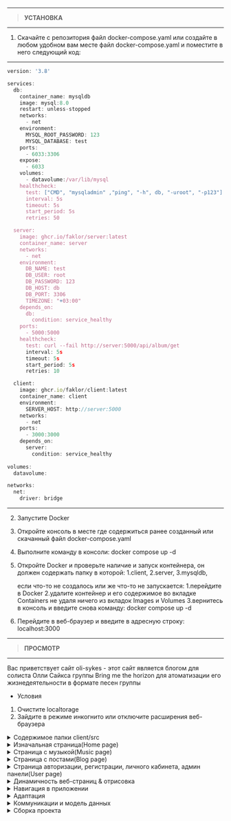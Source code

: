 _______________________________________________________

> **УСТАНОВКА**  
_______________________________________________________
1. Скачайте с репозитория файл docker-compose.yaml
  или создайте в любом удобном вам месте файл docker-compose.yaml
  и поместите в него следующий код:  
_______________________________________________________
```javascript
version: '3.8'

services:
  db:
    container_name: mysqldb
    image: mysql:8.0
    restart: unless-stopped
    networks:
      - net
    environment: 
      MYSQL_ROOT_PASSWORD: 123
      MYSQL_DATABASE: test
    ports:
      - 6033:3306
    expose:
      - 6033
    volumes:
      - datavolume:/var/lib/mysql
    healthcheck:
      test: ["CMD", "mysqladmin" ,"ping", "-h", db, "-uroot", "-p123"]
      interval: 5s
      timeout: 5s
      start_period: 5s
      retries: 50

  server:
    image: ghcr.io/faklor/server:latest
    container_name: server
    networks:
      - net
    environment:
      DB_NAME: test
      DB_USER: root
      DB_PASSWORD: 123
      DB_HOST: db
      DB_PORT: 3306
      TIMEZONE: "+03:00"
    depends_on:
      db:
        condition: service_healthy 
    ports:
      - 5000:5000
    healthcheck:
      test: curl --fail http://server:5000/api/album/get
      interval: 5s
      timeout: 5s
      start_period: 5s
      retries: 10

  client:
    image: ghcr.io/faklor/client:latest
    container_name: client
    environment:
      SERVER_HOST: http://server:5000
    networks:
      - net
    ports:
      - 3000:3000 
    depends_on:
      server:
        condition: service_healthy  
        
volumes:
  datavolume:

networks:
  net:
    driver: bridge
```
_______________________________________________________
2. Запустите Docker
3. Откройте консоль в месте где содержиться ранее созданный или скачанный файл docker-compose.yaml
4. Выполните команду в консоли: docker compose up -d
5. Откройте Docker и проверьте наличие и запуск контейнера, он должен содержать папку в которой: 
    1.client, 
    2.server, 
    3.mysqldb, 

    если что-то не создалось или же что-то не запускается:
    1.перейдите в Docker 
    2.удалите контейнер и его содержимое во вкладке Containers не удаля ничего из вкладок Images и Volumes
    3.вернитесь в консоль и введите снова команду: docker compose up -d
6. Перейдите в веб-браузер и введите в адресную строку: localhost:3000
_______________________________________________________
 
> **ПРОСМОТР**  
_______________________________________________________

Вас приветствует сайт oli-sykes - этот сайт является блогом
для солиста Олли Сайкса группы Bring me the horizon 
для атоматизации его жизнедеятельности в формате песен группы
- Условия 
1. Очистите localtorage
2. Зайдите в режиме инкогнито или отключите расширения веб-браузера

<details>
<summary>Содержимое папки client/src</summary>

1. Папка components содержит компоненты, которые используются на всех страницах: 
    анимации:animate.js с использованием npm - animejs  
    запросы на сервер: axiosRouterGet, axiosRouterPost с использованием npm axios
    шапка сайта:header.js
    навигационное меню:navMneu.js

2. Папки home, music, blog, user содержат страницы сайта и их компоненты
3. Папка res содержит ресурсы проекта
4. Папка store содержит компоненты:
    store.js содержащий данные с использованием npm react-redux:
```javascript
    reducer: {
        user:persistedReducer,
        nowPointMenu: setPointMenu,
        editAccount: editAccount,
    },
```
Здесь обьявлены 3 переменные:
1. user принимает данные о авторизированном пользователе и хранит эти данные в localstorage, организованно это с помощью npm redux-persist
2. nowPointMenu принимает данные о выбранной странице в навигационном меню и принимает значение компанента из папки store организованного с использованием npm @reduxjs/toolkit 
3. editAccount принимает данные о редактировании авторизированного аккаунта

А так же в client/src содержиться:
1. PrivetRoute.js компонент отображающий приватные роуты
2. PrivetDash.js компонент отображающий приватный роут отдельно для админ панели
3. index.js содержит все роуты и их содержимые компоненты с использованием npm react-router
```javascript
const router = createBrowserRouter([
  { path:'/', element:<Navigate to='/Home' replace={true}/> },
  { path: "/Home", element: <Home/> },
  { path:'/Music', element:<Music/>,
    children:[
      {
        path:':albumsName', element:<></>,
      }
    ]  
  },
  { path: "/Blog", element: <Blog/>,children:[
    {path:":numberPosts"}
  ]},
  //---------------------User-------------------------------
  { path: "/User", element:<User/>,
    children:[
      { path: ':userName', element:<PrivateRoute component={<Cabinet/>}/> },
      { path: 'signIn', element:<SignIn status={['Login','SignIn', 'Create Account', 'signUp','login']}/>},
      { path: 'signUp', element:<SignUp/> },
      { path: 'dashboard', element:<PrivateDash component={<Dashboard/>}/>, children:[
        {path: 'graph', element:<DashGraph/>},
        {path: 'users', element:<Users/>, children:[
          { path:':item',  element:<Dash/> }
        ]},
        {path: 'music', element:<Songs/>},
        {path: 'blogs', element:<Posts/>},
        {path: 'albums', element:<Albums/>},
        {path: ':userName', element:<Cabinet/>},
      ]},
    ]
  },
  
])
```
- роут '/Home' компонент home.js
- роут '/Music' компонент music.js и дочерний роут конкретного(выбранного пользователем) альбома
- роут '/Blog' компонент blog.js и дочерний роут с количеством отображаемых постом на нем
- роут '/User' компонент user.js и дочерние роуты:
    ':userName'- Приватный роут личного кабинета на который нельзя перейти неавторезированному пользователю
    'signIn'- авторизация 
    'signUp'- регистрация 
    'dashboard'- приватная админ панель и ее дочерние роуты:
        '/graph'- панель графиков
        '/users'- панель существущих пользователей
        '/music'- панель существующей музыки
        '/blogs'- панель существующих постов
        '/albums'- панель существующий альбомов
        ':userName'- личный кабинет Админа
</details>

<details>
<summary>Изначальная страница(Home page)</summary>
Home page это - landing page, на ней содержатся компоненты: 

1. textWriting.js отвечающая за визуальное написание текста, при открытии страницы 
2. parallaxContent.js отвечающая за отображение контента, при паралакс-прокрутке страницы с использованием npm @react-spring/parallax
3. header.js && navMenu.js - навигация по сайту, фиксированные компаненты, которые содержаться на всех страницах

</details>

<details>
<summary>Страница с музыкой(Music page)</summary>

1. music.js - компонент со всей логикой страницы
2. slyder.js - прокручиваемый спикок существующих альбомов, по нажатию на альбом пользователь переходит на роут конкретного альбова с песнями связанными с этим альбомом
3. song.js - компонет с музыкой и ее данными
4. /components/like.js - компонент с "лайк","кол-во  лайков","отправить комментарий" и ниже "комментарии пользователей",поставить лайк или же отправить комментарий может только авторизированный пользователь, если нет при нажатии на "лайк" или же "отправить комментарий" пользователя перекинет на страницу авторизации
5. /components/video.js содержит iframe API сайта: youTube и данные о видио

</details>



<details>
<summary>Страница с постами(Blog page)</summary>

Содержит созданные администратором посты, если ввести в url страницы:
- '/blog/1' - отобразиться 1 пост
- '/blog/2' - отобразиться 2 поста
- ...
- '/blog/n' - отобразиться n постов

</details>


<details>
<summary>Страница авторизации, регистрации, личного кабинета, админ панели(User page)</summary>

1. user.js - основная страница
2. signIn.js - авторизация, при авторизации в навигационом меню пункт "User" изменит свое значение на login пользователя
    error.js - валидация на ошибки, при неправльнов вводе данных
3. hoc/HocSing.js - компонент высшего порядка - регистрация, после успешной регистрации пользователь сразу же авторизируется
    поля при регистрации:
    login: у каждого пользователя индивидуальный, нельзя повторять
    email: нельзя регистрировать уже зарегестрированную почту
    password: минимум 4 символа
4. сabinet.js - доступент только авторизированному пользователю - это личный кабинет пользователя с его небольшой информацией
    content.js - контент с информаацией пользователя в личном кабинете, а так же с возможностью загрузки картинки пользователя формата jpg и размер не более 50 кб, по нажатию на кнопку "EditImgage" отобразиться 2 кнопки: первая загружает картинку и если каринка соотвествует требованиям изложенным ранее, то картинка сразу же измениться в личном кабинете, а так же в навигационном меню.И кнопка "log out" - выйти с аккаунта(разлогиниться)
    существующие аккаунты:
    email: Alexey@mail.ru, fikluss@mail.ru, ombus@mail.ru, sergey@mail.ru, aran@mail.ru, ulti@mail.ru
    password: 1111 - такой пароль у всех пользователей
5. dashboard.js - что бы войти в админ панель необходимо авторизироваться под пользователем с ролью ADMIN(администратор), c уже существующим таким аккаунтом:
    email: oly@mail.ru
    password: 2351
    после авторизации как ADMIN пользователя перекидывает на админ панель, здесь содержаться компоненты 
    components/dashNav.js - навигационная панель на админ панели 
    components/dashGraph.js - графики 
    все остальные компаненты реализованный по следующей структуре:


```javascript
const Users = hocDash({lable:'users',method:users, 
titles:['id','login','email','created','lastEdit','delete']})(Dash)
const Songs = hocDash({lable:'songs',method:songAll,
titles:['id','title','video Id','album','created','delete'],addItem:addSong, deleteItemMethod:deleteSong, editItem:editSong})(Dash)
const Albums = hocDash({lable:'albums',method:albums, 
titles:['id','title','imageUrl','created','lastEdit','delete'],addItem:addAlbum, deleteItemMethod:deleteAlbum,editItem:updateAlbum})(Dash)
const Posts = hocDash({lable:'posts',method:blogs, 
titles:['id','title','imageUrl','created','lastEdit','delete'],addItem:addPost, deleteItemMethod:deletePost,editItem:updatePost})(Dash)
```
1. components/dash.js - шаблон, который принимает функции и в котором содержится таблица с реализацией логики добавления/удаления/редактирования/отображения
2. hoc/hocDash - компонент всшего порядка, принимающий 
    lable: название
    method: функция на отображение данных
    titles: заголовки таблицы
    addItem: фунция на добавление
    deleteItemMethod: функция на удаление
    editItem: функция на редактирование
    и шаблон 

Удаление:
1. нажмите на кнопку "delete", напротив поля которое хотите удалить, произойдет анимация и элемент удалиться

Добавление:
1. нажмите на кнопку "addItem"
2. в раскрывшемся поле введите данные согласно title таблицы, а затем нажмите кнопку "add" и сразу же увидите добавленное поле
3. нажмите "cancel" если хотите закрыть раскрывщееся поле

Редактирование:
1. нажмите конпку "editItem" 
2. выберите какое поле вы хотите редактировать
3. измените значения котрые вы хотите изменить если значение одно то на остальные поля в данной линии просто нажмите и замем нажмите кнопку "edit", зачения сразу же изменятся 
4. нажмите снопку "cancel" что бы снова отобразить список без полей изменения
 
</details>

<details>
<summary>Динамичность веб-страниц & отрисовка</summary>

1. навигационное меню
```javascript



const NavMenu = props =>{
    //=================navigate==========================
    const navigate = useNavigate()
    const location = useLocation()
    //=================state=============================
    const [check, setCheck] = useState(false)
    //-------redux-----------------------
    let selector = useSelector(selectItems)
    let selectorUser = useSelector(selectUser)
    const dispatch = useDispatch()
    //================default-values=====================

    let defaultList = [
        {
            img:home,
            name:'Home'
        },
        {
            img:music,
            name:'Music'
        },
        {
            img:blog,
            name:'Blog'
        },
        {
            img:user,
            name:'User'
        }
    ]
    //------------------------------------------------------------------------
    let index = defaultList.findIndex(el=>location.pathname.match(/\/\w+\/*/)[0] === `/${el.name}`|| location.pathname.match(/\/\w+\/*/)[0] === `/${el.name}/`)
    let a = defaultList[0]
    defaultList[0] = defaultList[index]
    defaultList[index] = a
    selector = defaultList

    if(selectorUser !== null){
        let a = selectorUser.name.split('')
        if(a.length > 5){
            a = a[0]+a[1]+a[2]+a[3]+'...'
        }
        

        defaultList.forEach((i, key)=>{
            if(i.name === 'User'){
               defaultList.splice(key,1,{...selectorUser, name:a})
            }
        })
        

        //image
    }

    //------------------------------------------------------------------------
    //===================================================
    useEffect(()=>{
        dispatch(setDefaultImage(user))
        //-------------navClick--------------------------
        window.onclick = (e)=>{
            let a = e.target.className
            if(a !== "item"){
                animateBarUnCheck()
                setCheck(false)
            }

        }

    },[dispatch, selectorUser])
    //=====================render======================== 
    const items = selector.map((i, index)=>{
        
        return <Item {...i} key={index} getCheck={()=>getCheck(index)}/>
    })
    //======================function=====================
    function getCheck(index){
        if(check){
            setCheck(false)
            animateBarUnCheck()
        }
        else{
            setCheck(true)
            animateBarCheck()
        }
        //==========replace_item==============
        let a = selector[0]
        selector[0] = selector[index]
        selector[index] = a
        //-----------navigate-----------------
        
        if(selector[0] !== selector[index]){
            if(selector[0].name !== "Home" && selector[0].name !== "Music" && selector[0].name !== "Blog"){
                if(selectorUser !== null && selectorUser.role === "USER"){
                    
                    return navigate ('../User/'+selectorUser.name)
                }
                else if(selectorUser !== null && selectorUser.role === "ADMIN"){
                    return navigate ('../User/dashboard/graph')
                }
                else{
                    return navigate('../User/signIn')
                }
                
                
            }
            //selector[0].name === "User" || copyDefaulList[3].name != selectorUser.name)
           
            return  navigate('../'+selector[0].name)
            
            
            
        }
        //====================================
    }
    //===================================================
   

    return(
        <div className="navMenu"> 
            {items}
        </div>
        
    )
}

export default NavMenu
```
Реализовано оно так:
1. импортируются нужные инструменты:
  стили
  изначальные картинки
  созданные анимации
  данные redux:  состояние меню и состояние пользователя
  хуки для навигации по роутам
2. для начала создается массив с исходным состоянием навигационного меню и в последующем передает свои значения в переменную redux 
3. срабатывают исключения касаемо того авторизирован пользователь или же нет
4. useEffect следит за каждым изменением авторизации
5. по нажатию на пункты меню выполняется изменение состояния меню, выполняется анимация и затем если пользователь нажал не на исходное сстояние меню то его перекидывает на выбранный пунк этого меню


2. Страница с музыкой
```javascript
useEffect(()=>{
        songAll()
        .then(res=>{
            setArraySongs(res.data.songs)
            setVideo('http://www.youtube.com/embed/'+res.data.songs[0].url)
            setIdSong(res.data.songs[0].id)

            setListLikes(res.data.songs[0].song_likes)
            setArrayCommnet(res.data.songs[0].song_comments)

            if(selectorUser!== null){
                getLikeVisible(selectorUser.id, res.data.songs[0].id)
                .then(res=>{
                    //console.log(res.data.like)
                    if(res.data.like === true){
                        setLiked(true)
                       
                    }
                    else{
                        setLiked(false)
                    }
                })
            }
            
            
        })
        .catch(e=>{

        })

        albums()
        .then(res=>{
            
            if(albumsName){
                setArrayAlbums([])
                
                
                //
                res.data.albums.forEach(element => {
                    if(albumsName ===  element.title){
                        oneAlbum(element.id)
                        .then(res=>{
                            setArraySongs(res.data.songs)
                            setVideo('http://www.youtube.com/embed/'+res.data.songs[0].url)
                            setIdSong(res.data.songs[0].id)
                            
                        })
                    }    
                })
                
            }
            else{
                setArrayAlbums(res.data.albums)
                
            }
        })
        .catch(e=>{

        })
        
        
    }, [albumsName, selectorUser])

    //slyder
    export default function Slyder(props){
    //===============state============================

    
    return(
        <Link to={{
            pathname:`${props.title}`
        }}>
        <div className='album' onClick={()=>props.getAlbum(props.id)}>
            
            <img src={props.img} alt='album'/>
            <h2>{props.title}</h2> 
        </div> 
        </Link>
    )
}
```
1. UseEffect, используя get-зпросы, задает изначальные данные страницы и при изменении их меняет,а именно если пользователь взаимодействует с компонентом Slyder то его перекидывает на страницу с конкретным альбомом и музыкой связанной с этим альбомом

```javascript
function play(url, id, comment, like){
        setVideo('http://www.youtube.com/embed/'+url)
        setIdSong(id)

        setListLikes(like)
        songAll()
        
        .then(res=>{
            const index  = res.data.songs.findIndex(song=>song.id===id)
            setArrayCommnet(res.data.songs[index].song_comments)
            
        })
       
        
        if(selectorUser !== null){
            getLikeVisible(selectorUser.id, id)
            .then(res=>{
                //console.log(res.data.like)
                if(res.data.like === true){
                    setLiked(true)
                   
                }
                else{
                    setLiked(false)
                }
                
                
                
            })  
        }

        
    }
    //video
    export default function Video(props){
   
    return (
        <iframe className="ytplayer" 
        type="text/html" 
        style={{width:"640px", height:"360px"}}
        src={props.url}
        title="frameVideo" 
        frameBorder={0}/>
    )
}
```
2. функция обеспецивающая изменение с данными связанными с данными открытой песни, при нажатии на кнопку компоент video изменяет состояние отрисовки, комппоент хранит frame API YouTube

```javascript
  function sendComment(id,text){ 
        if(selectorUser !== null){
            addComment(text,selectorUser.id,idSong)
            .then(res=>{
                songAll()
                .then(res=>{
                    const index  = res.data.songs.findIndex(song=>song.id===id)
                    setArrayCommnet(res.data.songs[index].song_comments)
                })
            })
            
            
        }
        else{
            return navigate('../User/signIn')
        }
        
    }
```
3. если пользователь не авторизирован его отправить на страницу авторизации, если авторизирован он может оправить коменнтарий по конкретной песни

```javascript
//music
function likeAdd(idSong){
        if(selectorUser !== null){
            addLike(selectorUser.id, idSong)
            .then(res=>{
                setLiked(true)
                songAll()
                .then(res=>{
                    const index  = res.data.songs.findIndex(song=>song.id===idSong)
                    setListLikes(res.data.songs[index].song_likes)
                })
            }) 
        }
        else{
            return navigate('../User/signIn')
        }
    }
    function deleteLiked(idSong){
        deleteLike(selectorUser.id, idSong)
        .then(res=>{
            setLiked(false)
            songAll()
                .then(res=>{
                    const index  = res.data.songs.findIndex(song=>song.id===idSong)
                    setListLikes(res.data.songs[index].song_likes)
                })
        })
    }
  //like
  export default function Like({idSong,likes,comment,sendComment,likeAdd,deleteLiked,listLikes}){
    //===================redux===========================
    
    //===================state===========================
    const [text, setText] = useState('')
    //===================navigate========================
    

    return(
        <>
        <div className="like">
            <div>
            {likes?<ReactSVG src={likeChecked} onClick={()=>deleteLiked(idSong)}/>: <ReactSVG src={like}  onClick={()=>likeAdd(idSong)} />}
            <h1>{listLikes}</h1>
            </div>
            <input defaultValue={''} onChange={(e)=>setText(e.target.value)} placeholder="Enter comment"/>
            <button onClick={()=>sendComment(idSong, text)}>send Comment</button>
            
        </div>
        <div className="allComments">
        {comment.map((i,index)=>{
            return <div className="comment" key={index}>
                <div className="userCommnet">
                    <img src={`data:${i.user.contentType};base64,${i.user.imageBase64}` || user} alt="commentUser"/>
                    <h2>{i.user.name}</h2>
                </div>
                <textarea disabled value={i.comment}></textarea>
                {/* <h1>{i.comment}</h1> */}
            </div>
        })}
        </div>
        </>
    )
}
```
4. если пользователь не авторизирован то его перенаправит на страницу авторизации, если авторизирован то он имеет возможность оценить песню, поставив лайк и данные о песни сразу же обновлятся, если он хочет убрать лайт то он  просто кликает на него еще один раз, при взаиможействии пользователя с лайком или комментарием он передет данные в компонент like в котором выполняются условия отрисовки


3. страница авторизации 
```javascript
useEffect(()=>{
        loginOpacity1()
        if(selectorUser !== null){
            if(selectorUser.role === "ADMIN"){
                return navigate('../dashboard/graph')
            }
            else{
                return navigate('../User/')
            }
            
        }
         

        
    }) 
     function getUser(e){
  
        if(props.status[4] === "login"){
            
            signIn(emailHook, lockHook)
            .then(res=>{
                if(res.data.error){
                   
                    let array = []
                    Object.keys(res.data.error).map(error=>{
                        
                       return array.push(error+ ' : ' + res.data.error[error].msg)
                    })
                    setEr(array)
                    
                }
                else if(res.data.loggedIn === false){
                    let array = [`${res.data.message}`]
                    
                    setEr(array)
                }
                else{
                    
                    dispatch(setStateUser(res.data.user))
                    
                }
            })
            .catch(e=>{
                let array = [`${e}`]
                setEr(array)
            })
        }
        //error
        export default function Error({errors}){
    
    const setErrors = errors.map((error, key)=>{
        return <p className="error" key={key}>{error}</p>
    })  

    return(
        <>
            {setErrors}
        </>
    )
}
```
1. cначала мы определяем авторизирован пользователь или нет, если да то его перекидывет на роут, который соответсвует его роли, если USER то в личный каинет, если ADMIN то в админ панель, если пользователь не авторизирован то он может это сделать введя свои данные в поля заполнения данных и затем нажав кнопку входа реализуется ответ сервера, если данные соответсуют имеющимя в базе то он авторизируется, если нет то ему выдается ответ неудовлетворяющих условий, который отрисовывается в компоенте Error


4. страница администрирования
```javascript
//index.js
 { path: 'dashboard', element:<PrivateDash component={<Dashboard/>}/>, children:[
        {path: 'graph', element:<DashGraph/>},
        {path: 'users', element:<Users/>,},
        {path: 'music', element:<Songs/>},
        {path: 'blogs', element:<Posts/>},
        {path: 'albums', element:<Albums/>},
        {path: ':userName', element:<Cabinet/>},
      ]},
    //dashboard
    <DashNav/>
            <div className='dashboard'>
                <Outlet/>
            </div>

    //реализация 
    //hocDash
    const HocSong = ({lable,method,titles,addItem, deleteItemMethod,editItem})=> (Companent)=>{
    return function Comnponent(){
        //===================state===========================
        const [allAlbums,  setAllAlbums] = useState([])


        useEffect(()=>{
           
            albums()
            .then(res=>{
                setAllAlbums(res.data.albums)
            })
            .catch(e=>{

            })

        },[])
        
         
       
        return <Companent 
            lable={lable} 
            method={method} 
            titles={titles} 
            addItem={addItem} 
            albums={allAlbums} 
            deleteItemMethod={deleteItemMethod} 
            editItem={editItem}
        />
 
        
    } 
    
}
```
1. немного расскажу про реализацию роутов, сначала обьявляется роут 'dashboard/' в компоненте index.js,  а к нему дочерние роуты, определять дочерние роуты на может тэг Outlet созданные уже в компоненте dashboard
2. так как у нас компоненты в админ панель буквально одинаковые и имеют одну и туже логику,то был реализован шаблонный- компонент и компонент высшего порядка 
3. компонент высшего порядка принимает в себя функции связанные с добавлением/ удалением/ реадктированием и отображением данных в бд и таблицах, он служит лишь для принятия данных и отображения этих данных в существующем компоненте dash.js
```javascript
const DashUsers = ({lable,method,titles,addItem,deleteItemMethod, albums,editItem}) =>{
  return(
        <>
            <table className='dashUsers'>
                <thead>
                    <tr>
                        {titles.map((i,index)=>{
                            return <th key={index}>{i}</th>
                        })}
                    </tr>
                </thead>
                <tbody>
                    {setVisibleEdit()}
                    {setVisibleAdd()}
                    {/* //render */}
                    {setEditofArray()}
                    <Outlet/>
                </tbody>
            </table>
        </>
    )
    //addData
    function setVisibleAdd(){
        if(lable === "users"){
            return
        }
        else{
            if(add){
                return <tr>
                    <td><button className='add' onClick={()=>setAdd(false)}>Cancel</button></td>
                    <td><input value={in1} onChange={(e)=>setIn1(e.target.value)}/></td>
                    <td><input value={in2} onChange={(e)=>setIn2(e.target.value)}/></td>
                    <td>{lable==="songs" &&<select onChange={(e)=>setSelect(e.target.value)}> 
                            {albums.map((i,index)=>{
                              
                                return <option value={i.id} key={index}>{i.title} </option>
                                
                                                               
                            })}
                        </select>}
                        {lable ==="posts"&&
                        <textarea value={textAr} onChange={(e)=>setTextAr(e.target.value)}/>}
                    </td>
                    <td></td>
                    <td><button className='add' onClick={()=>{
                        if(lable ==="posts"){
                            addItem(in1,textAr,in2).then(res=>method().then(res=>setArray(res.data[lable])))
                        }
                        else{addItem(in1,in2,select).then(res=>method().then(res=>setArray(res.data[lable])))}}}>Add</button></td>
                    
                </tr>
            }
            return <tr><td><button className='add' onClick={()=>setAdd(true)}>Add New</button></td></tr>
        }
    }
  //deleteData
  function deleteMethod(index, id){
        deleteItem(index)
        deleteItemMethod(id)
        
    }
```
4. dash принимает значения которые были переданны в него и исходя из этих данных выполняет отрисовку таблиц
5. добавление данных осуществляет функция SetVisivleAdd вначале она определяет состояние открытия этого поля и соответсвующей отрисовки содержимого, при раскрытом поле и добавлении данных, отправляется запрос на сервер для изменения и происходит добавленное поля,которое сразу же отобразиться в таблице, так же образом реализованно редактирование
6. функция на удаление deleteMethod отправляет запрос на сервер и удаляет выбранную данную, после чего отрисовка не изменяется, но выполяется анимация deleteItem


</details>

<details>
<summary>Навигация в приложении</summary>

навигациия в приложении осуществляется с помощью npm react-router 
1. вначале создаются роуты в матринском компоненте
```javascript
const router = createBrowserRouter([
  { path:'/', element:<Navigate to='/Home' replace={true}/> },
  { path: "/Home", element: <Home/> },
  { path:'/Music', element:<Music/>,
    children:[
      {
        path:':albumsName', element:<></>,
      }
    ]  
  },
  { path: "/Blog", element: <Blog/>,children:[
    {path:":numberPosts"}
  ]},
  //---------------------User-------------------------------
  { path: "/User", element:<User/>,
    children:[
      { path: ':userName', element:<PrivateRoute component={<Cabinet/>}/> },
      { path: 'signIn', element:<SignIn status={['Login','SignIn', 'Create Account', 'signUp','login']}/>},
      { path: 'signUp', element:<SignUp/> },
      { path: 'dashboard', element:<PrivateDash component={<Dashboard/>}/>, children:[
        {path: 'graph', element:<DashGraph/>},
        {path: 'users', element:<Users/>, children:[
          { path:':item',  element:<Dash/> }
        ]},
        {path: 'music', element:<Songs/>},
        {path: 'blogs', element:<Posts/>},
        {path: 'albums', element:<Albums/>},
        {path: ':userName', element:<Cabinet/>},
      ]},
    ]
  },
  
])
//===========================================================================
//личный кабинет 
export default function Cabinet(){
    //-----------------redux--------------------------
    const selectorUser = useSelector(selectUser)
    const dispatch = useDispatch()
    //================navigate========================
    const navigate = useNavigate()
    const location = useLocation()
    let { userName } = useParams()
    //==================state=========================
    //================================================ 
   

    useEffect(()=>{
        if(selectorUser === null){
            
           return navigate('../User/signIn')
        }
        else{
            return navigate('../'+selectorUser.name)
        }
    },[navigate, selectorUser])
    
    //================function========================
    function outAccount(){ 
        if(selectorUser.role === "ADMIN"){
            const loc = '/User/'+location.pathname.match(/\/\w+$/)[0].replace('/','')
            if(location.pathname === loc){
                dispatch(setStateUser(null))
                return navigate('../signIn')
            }
            dispatch(setStateUser(null))
            return navigate('../../signIn')
        }
        dispatch(setStateUser(null))
        return navigate('../signIn')
        
    }
    
    //===============render-function==================
    function render(){
        if(userName !== selectorUser.name){
            return <h1 className='cabinet'>User not Found</h1>
        }
        return <Content {...selectorUser} />
    }
    

    return(
        <>
            {render()}
            <button className='logOut' onClick={outAccount}>Log out</button>
        </>
    )
} 
//===========================================================================

//привтный роут  
import { useSelector } from "react-redux"
import {
    selectUser
} from './store/nowUser'
import { Navigate } from "react-router-dom"

export default function PrivateRoute({component}){
    const select = useSelector(selectUser)
  
    return select? <>{component}</> :  <Navigate to='/Home'/>
}
```
2. далее осуществляется переход по ним с помощью хуков useNavigate или ссылок для перехода Link
3. некоторые роуты содержать дополнительные дочерние роуты, способность понимания находится ли пользователь на дочерних роутах осуществляется с помощью тега Outlet занесенного в материнский компонент роута по отношению к его дочерним, а так же в некоторых случаях созданы исключения с помощью хука useLocation и таже использование хука useParams позваляет нам определять чтто именно должно быть в дочернем роуте если он я вляется динамическим, в пример соответсвует реализация личного кабинета пользователя, если он находится в нем то соответсвенно дочерний роут принимает значение его login  
4. так же реализованны приватные роуты на которые можно зайти выполняя определенные условия, в данном случае это понятие авторизирован пользователь или же нет, если да то выполнятся соотвествующая отрисовка компонента
5. на странице /Blog реализован компонент который отображает определнное кол-во, если ввести в рут соответвующую цифру кол-во компонентов которые вы хотите увидель, то столко компонентов и отобразится даже если копонентов меньше чем надо, они отобразатся только с пустми значениями, это поределяет useEffect, при отображении он создает массив и если useParams имеет какоето занчение то он отображает массив с эти занчением
```javascript
useEffect(()=>{
        blogs()
            .then(res=>{
                
                if(numberPosts){
                    let newArray = []
                    for(let i=0; i<numberPosts;i++){
                        
                        newArray.push(res.data.posts[i])
                    }
                    
                    setArray(newArray)
                }
                else{
                    setArray(res.data.posts)
                }
                
            })
            .catch(e=>{
    
            })
        
        
    },[numberPosts, array.length])
```

</details>

<details>
<summary>Адаптация</summary>

Реализованна с помощью медиа-запросов, которые описанны в стилях каждого компонента, в конце файла, например один из них 
```scss

@media screen and (max-width : 1000px){
    .home{
        .writer{
            &:nth-child(2){
                font-size: 64px;
                color:#fff;
                margin: 3.5em 0 0 1em;
            }
            &:nth-child(3){
                font-size: 40px;
                color:#C2C2C2;
                margin: 1em 0 0 1em;
            }
        }
        div{
            h3{
                font-size: 40px;
                color:#999999; 
                margin: 2em 0 0 1em;
                display: none;
        
            }
            div{
                svg{
                    margin-left: 6em;
                }
            }
        }
    }
}
```

</details>

<details>
<summary>Коммуникации и модель данных</summary>

1. Существует реализованный сервер, созданный мной, с баззой данных в папке server, от него зависит все данные, которые отображаются на сайте, взаимосвязь между сервером и клентом осуществленна с помощью npm axios и все запросы хранятся в src/components/ axiosRoiterPosts & axiosRouterGet 
```javascript
//===========================Post==============================
//user
//--------------------------signIn-----------------------------
const signIn =async (email, password) => await axios.post('http://localhost:5000/api/login',{email:email, password:password})
//--------------------------signUp-----------------------------
const signUp =async (email,login, password) => await axios.post('http://localhost:5000/api/registration',{email:email,name:login, password:password})
//--------------------------editImg----------------------------
const editImg =async (formData) => await axios.post('http://localhost:5000/api/image', formData)
//--------------------------deleteUser-------------------------
const deleteUser =async () => await axios.post()

//song
//--------------------------addSong----------------------------
const addSong =async (title, url, albumId) => await axios.post('http://localhost:5000/api/song/create',{title:title,url:url,albumId:albumId})
//--------------------------deleteSong-------------------------
const deleteSong =async (id) => await axios.post('http://localhost:5000/api/song/delete',{id:id})
//--------------------------edit--Song-------------------------
const editSong =async (id, title, url, albumId) => await axios.post('http://localhost:5000/api/song/update',{id:id,title:title,url:url,albumId:albumId})
//--------------------------addLike----------------------------
const addLike =async (userId,songId)=> await axios.post('http://localhost:5000/api/song/like',{userId:userId, songId:songId})
//--------------------------deleteLike----------------------------
const deleteLike =async (userId,songId)=> await axios.post('http://localhost:5000/api/song/unlike',{userId:userId, songId:songId})
//---------------------------like------------------------------
const getLikeVisible =async (userId,songId) => await axios.post('http://localhost:5000/api/song/getlike',{userId:userId,songId:songId})
//---------------------------commnet---------------------------
const addComment=async (comment,userId, songId)  => await axios.post('http://localhost:5000/api/song/comment',{comment:comment,userId:userId,songId:songId})

//album
//------------------------addAlbum-----------------------------
const addAlbum =async (title, url) => await axios.post('http://localhost:5000/api/album/create',{title:title,img:url})
//------------------------updateAlbum--------------------------
const updateAlbum =async (id,title, url) => await axios.post('http://localhost:5000/api/album/update',{id:id,title:title,img:url})
//------------------------deleteAlbum--------------------------
const deleteAlbum =async (id) => await axios.post('http://localhost:5000/api/album/delete',{id:id})

//post
//------------------------addPost------------------------------
const addPost =async (title, text, url) => await axios.post('http://localhost:5000/api/post/create',{title:title,description:text,img:url})
//------------------------updatePost---------------------------
const updatePost =async (id,title, text, url) => await axios.post('http://localhost:5000/api/post/update',{id:id,title:title,description:text,img:url})
//------------------------deletePost---------------------------
const deletePost =async (id) => await axios.post('http://localhost:5000/api/post/delete',{id:id})
//==================export=====================================

```
2. модель данных представленна в src/store/store.js, которая содержит в себе переменную user, хранящее свое значение в localStorage и принимацющая значение функции из npm redux-persist, это сделанно для постоянного хранения данных о пользователе, можно было бы выдавать Token с сервера например jwt,
```javascript
const persistConfig = {
  key: 'root',
  storage
}
 
 
const persistedReducer = persistReducer(persistConfig, nowUser)

//========================================================================
const store = configureStore({
  reducer: {
    //user + localStorage
    user:persistedReducer,
    //navMenu
    nowPointMenu: setPointMenu,
    editAccount: editAccount,
    //dashboard
  },
  devTools: process.env.NODE_ENV !== 'production',
  middleware: [thunk]
})
//========================================================================
```
3. nowPointMenu хранит значение состояния меню, навигационное меню отображает состояние выбранной страницы на которой находится пользователь, EditAccount хранит состояние панели редактирования аккаунта в личном кабинете
4. они принимаю значения компонентом реализованных с помощью npm @redux/toolkit для отображения и изменения созданного состояния

</details>


<details>
<summary>Сборка проекта</summary>

собрать проект можно следуя следующей инструкции: 
1. создания базы данных использову СУБД прописав команду create table test и введя данных для подлючения к ней в server/.env
2. включение сервера, перейся в server и выполнив в консоли команду mpm start
3. включение клиент-части, перейдся в client и выполнив в консоли команду npm start

Но и был реализован современный подход к сборке проекта с использованием docker для реализации такого подхода вам нужен всего лишь приложение docker и файл с данными о проекте docker-compose.yaml для запуска вам нужно выполнить в консоли команду docker compose up -d где храниться этот файл, а так же должен быть открыт docker
</details>